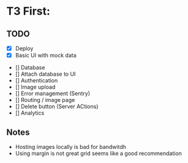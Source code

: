 # T3 First:

## TODO

- [x] Deploy
- [x] Basic UI with mock data
- [] Database
- [] Attach database to UI
- [] Authentication
- [] Image upload
- [] Error management (Sentry)
- [] Routing / image page
- [] Delete button (Server ACtions)
- [] Analytics

## Notes

- Hosting images locally is bad for bandwitdh
- Using margin is not great grid seems like a good recommendation
